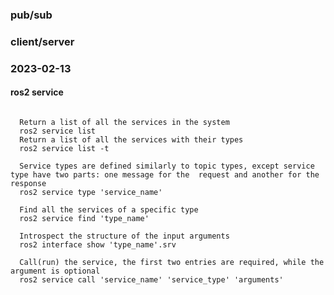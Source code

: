 ### pub/sub

### client/server




### 2023-02-13
#### ros2 service
  
  <pre><code>
  Return a list of all the services in the system
  ros2 service list  
  Return a list of all the services with their types
  ros2 service list -t 
  
  Service types are defined similarly to topic types, except service type have two parts: one message for the  request and another for the response
  ros2 service type 'service_name'
  
  Find all the services of a specific type
  ros2 service find 'type_name'
  
  Introspect the structure of the input arguments
  ros2 interface show 'type_name'.srv
  
  Call(run) the service, the first two entries are required, while the argument is optional
  ros2 service call 'service_name' 'service_type' 'arguments'

  </code></pre>
